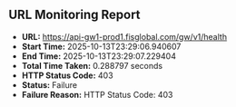 ## URL Monitoring Report

- **URL:** https://api-gw1-prod1.fisglobal.com/gw/v1/health
- **Start Time:** 2025-10-13T23:29:06.940607
- **End Time:** 2025-10-13T23:29:07.229404
- **Total Time Taken:** 0.288797 seconds
- **HTTP Status Code:** 403
- **Status:** Failure
- **Failure Reason:** HTTP Status Code: 403
